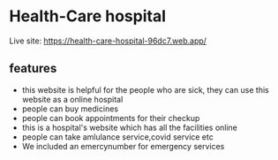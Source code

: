 # Health-Care hospital
Live site: https://health-care-hospital-96dc7.web.app/

## features
- this website is helpful for the people who are sick, they can use this website as a online hospital
- people can buy medicines 
- people can book appointments for their checkup
- this is a hospital's website which has all the facilities online
- people can take amlulance service,covid service etc
- We included an emercynumber for emergency services